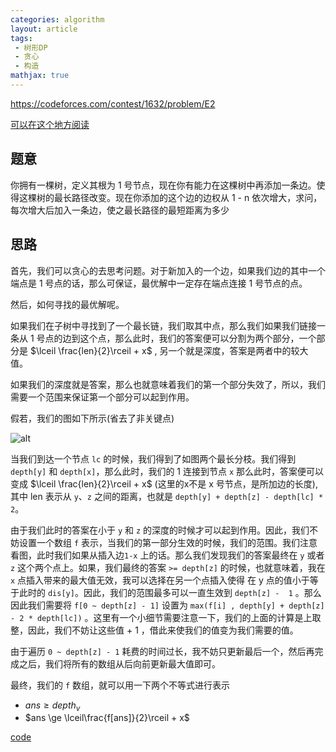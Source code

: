 ```yaml
---
categories: algorithm
layout: article
tags:
 - 树形DP
 - 贪心
 - 构造
mathjax: true
---
```


<https://codeforces.com/contest/1632/problem/E2>

[可以在这个地方阅读](https://real-king.notion.site/CF1632-E2-Distance-Tree-hard-version-e585928cfbb7447aa76be3d5db3d293f)

## 题意

你拥有一棵树，定义其根为 1 号节点，现在你有能力在这棵树中再添加一条边。使得这棵树的最长路径改变。现在你添加的这个边的边权从 1 - n 依次增大，求问，每次增大后加入一条边，使之最长路径的最短距离为多少

## 思路

首先，我们可以贪心的去思考问题。对于新加入的一个边，如果我们边的其中一个端点是 1 号点的话，那么可保证，最优解中一定存在端点连接 1 号节点的点。

然后，如何寻找的最优解呢。

如果我们在子树中寻找到了一个最长链，我们取其中点，那么我们如果我们链接一条从 1 号点的边到这个点，那么此时，我们的答案便可以分割为两个部分，一个部分是 $\lceil \frac{len}{2}\rceil + x$ , 另一个就是深度，答案是两者中的较大值。

如果我们的深度就是答案，那么也就意味着我们的第一个部分失效了，所以，我们需要一个范围来保证第一个部分可以起到作用。

假若，我们的图如下所示(省去了非关键点)

![alt](https://uploadfiles.nowcoder.com/images/20220201/738444583_1643714701982/D2B5CA33BD970F64A6301FA75AE2EB22)


当我们到达一个节点 `lc` 的时候，我们得到了如图两个最长分枝。我们得到 `depth[y]` 和 `depth[x]`，那么此时，我们的 1 连接到节点 `x` 那么此时，答案便可以变成 $\lceil \frac{len}{2}\rceil + x$ (这里的x不是 x 号节点，是所加边的长度), 其中 len 表示从 `y`、`z` 之间的距离，也就是 `depth[y] + depth[z] - depth[lc] * 2`。

由于我们此时的答案在小于 `y` 和 `z` 的深度的时候才可以起到作用。因此，我们不妨设置一个数组 `f` 表示，当我们的第一部分生效的时候，我们的范围。我们注意看图，此时我们如果从插入边`1-x` 上的话。那么我们发现我们的答案最终在 `y` 或者 `z` 这个两个点上。如果，我们最终的答案 `>= depth[z]` 的时候，也就意味着，我在 `x` 点插入带来的最大值无效，我可以选择在另一个点插入使得 在 y 点的值小于等于此时的 `dis[y]`。因此，我们的范围最多可以一直生效到 `depth[z] -  1` 。那么因此我们需要将 `f[0 ~ depth[z] - 1]` 设置为 `max(f[i] , depth[y] + depth[z] - 2 * depth[lc])` 。这里有一个小细节需要注意一下，我们的上面的计算是上取整，因此，我们不妨让这些值 + 1 ，借此来使我们的值变为我们需要的值。

由于遍历 `0 ~ depth[z] - 1` 耗费的时间过长，我不妨只更新最后一个，然后再完成之后，我们将所有的数组从后向前更新最大值即可。

最终，我们的 `f` 数组，就可以用一下两个不等式进行表示

- $ans \ge depth_v$
- $ans \ge \lceil\frac{f[ans]}{2}\rceil + x$

[code](https://codeforces.com/contest/1632/submission/144830323)